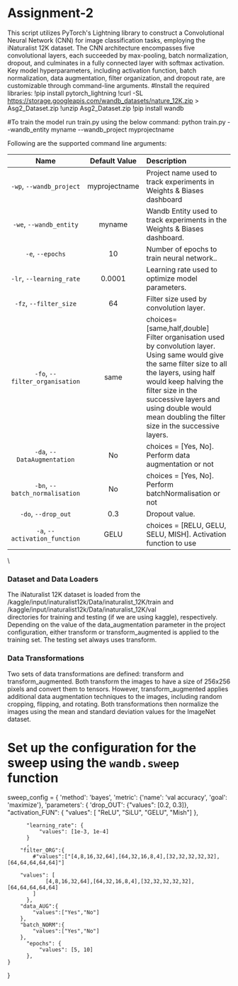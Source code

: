 # Assignment-2
This script utilizes PyTorch's Lightning library to construct a Convolutional Neural Network (CNN) for image classification tasks, employing the iNaturalist 12K dataset. The CNN architecture encompasses five convolutional layers, each succeeded by max-pooling, batch normalization, dropout, and culminates in a fully connected layer with softmax activation. Key model hyperparameters, including activation function, batch normalization, data augmentation, filter organization, and dropout rate, are customizable through command-line arguments.
#Install the required libraries:
!pip install pytorch_lightning
!curl -SL https://storage.googleapis.com/wandb_datasets/nature_12K.zip > Asg2_Dataset.zip
!unzip Asg2_Dataset.zip
!pip install wandb

#To train the model run train.py using the below command:
python train.py --wandb_entity myname --wandb_project myprojectname

Following are the supported command line arguments:

|           Name           | Default Value | Description                                                               |
| :----------------------: | :-----------: | :------------------------------------------------------------------------ |
| `-wp`, `--wandb_project` | myprojectname | Project name used to track experiments in Weights & Biases dashboard      |
|  `-we`, `--wandb_entity` |     myname    | Wandb Entity used to track experiments in the Weights & Biases dashboard. |
|  `-e`, `--epochs` |     10    | Number of epochs to train neural network.. |
|  `-lr`, `--learning_rate` |     0.0001    | Learning rate used to optimize model parameters. |
|  `-fz`, `--filter_size` |    64     | Filter size used by convolution layer. |
|  `-fo`, `--filter_organisation` |    same     | choices= [same,half,double] Filter organisation used by convolution layer. Using same would give the same filter size to all the layers, using half would keep halving the filter size in the successive layers and using double would mean doubling the filter size in the successive layers.|
|  `-da`, `--DataAugmentation` |     No    | choices = [Yes, No]. Perform data augmentation or not |
|  `-bn`, `--batch_normalisation` |     No    | choices = [Yes, No]. Perform batchNormalisation or not |
|  `-do`, `--drop_out` |     0.3    | Dropout value. |
|  `-a`, `--activation_function` |     GELU    | choices = [RELU, GELU, SELU, MISH]. Activation function to use |
\

### Dataset and Data Loaders
The iNaturalist 12K dataset is loaded from the \
/kaggle/input/inaturalist12k/Data/inaturalist_12K/train  and \
/kaggle/input/inaturalist12k/Data/inaturalist_12K/val \
directories for training and testing (if we are using kaggle), respectively. Depending on the value of the data_augmentation parameter in the project configuration, either transform or transform_augmented is applied to the training set. The testing set always uses transform.

### Data Transformations
Two sets of data transformations are defined: transform and transform_augmented. Both transform the images to have a size of 256x256 pixels and convert them to tensors. However, transform_augmented applies additional data augmentation techniques to the images, including random cropping, flipping, and rotating. Both transformations then normalize the images using the mean and standard deviation values for the ImageNet dataset.

# Set up the configuration for the sweep using the `wandb.sweep` function
sweep_config = {
    'method': 'bayes',
    'metric': {'name': 'val accuracy', 'goal': 'maximize'},
    'parameters': {
        'drop_OUT': {"values": [0.2, 0.3]},
        "activation_FUN": {
              "values": [ "ReLU", "SiLU", "GELU", "Mish"]
          },

          "learning_rate": {
              "values": [1e-3, 1e-4]
          }
          ,
        "filter_ORG":{
            #"values":["[4,8,16,32,64],[64,32,16,8,4],[32,32,32,32,32],[64,64,64,64,64]"]
      
        "values": [
                [4,8,16,32,64],[64,32,16,8,4],[32,32,32,32,32],[64,64,64,64,64]
            ]
          },
        "data_AUG":{
            "values":["Yes","No"]
        },
        "batch_NORM":{
            "values":["Yes","No"]
        },
          "epochs": {
              "values": [5, 10]
          },
    }
}

